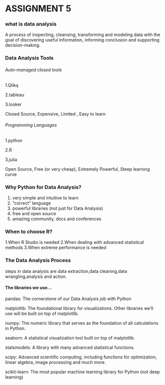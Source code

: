 
# ASSIGNMENT 5 
### what is data analysis
A process of inspecting, cleansing, transforming and modeling data with the goal of discovering useful information, informing conclusion and supporting decision-making.

### Data Analysis Tools
###### Auto-managed closed tools
1.Qlikq

2.tableau

3.looker

Closed Source,
 Expensive,
 Limited ,
 Easy to learn

###### Programming Languages
1.python

2.R

3.julia
 
 Open Source,
 Free (or very cheap), 
 Extremely Powerful,
 Steep learning curve


### Why Python for Data Analysis?
1. very simple and intuitive to learn
2. “correct” language
3. powerful libraries (not just for Data Analysis)
4. free and open source
5. amazing community, docs and conferences

### When to choose R?
1.When R Studio is needed
2.When dealing with advanced statistical methods
3.When extreme performance is needed

### The Data Analysis Process
steps in data analysis are data extraction,data cleaning,data wrangling,analysis and action.

#### The libraries we use...
pandas: The cornerstone of our Data Analysis job with Python

matplotlib: The foundational library for visualizations. Other libraries we’ll use will be built on top of matplotlib.

numpy: The numeric library that serves as the foundation of all calculations in Python.

seaborn: A statistical visualization tool built on top of matplotlib.

statsmodels: A library with many advanced statistical functions.

scipy: Advanced scientific computing, including functions for optimization, linear algebra, image processing and much more.

scikit-learn: The most popular machine learning library for Python (not deep learning)
